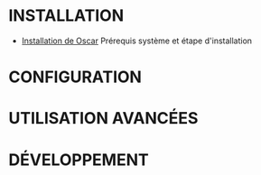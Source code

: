 # INSTALLATION

 - [Installation de Oscar](install.md) Prérequis système et étape d'installation
 
# CONFIGURATION

# UTILISATION AVANCÉES

# DÉVELOPPEMENT